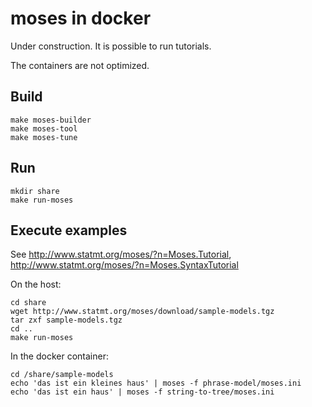 # moses in docker

Under construction. It is possible to run tutorials.

The containers are not optimized.

## Build

```
make moses-builder
make moses-tool
make moses-tune
```

## Run

```
mkdir share
make run-moses
```

## Execute examples

See <http://www.statmt.org/moses/?n=Moses.Tutorial>, <http://www.statmt.org/moses/?n=Moses.SyntaxTutorial>

On the host:

```
cd share
wget http://www.statmt.org/moses/download/sample-models.tgz
tar zxf sample-models.tgz
cd ..
make run-moses
```

In the docker container:

```
cd /share/sample-models
echo 'das ist ein kleines haus' | moses -f phrase-model/moses.ini
echo 'das ist ein haus' | moses -f string-to-tree/moses.ini
```
